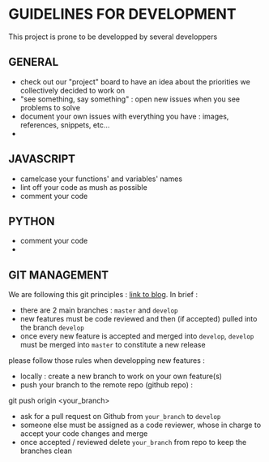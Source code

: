 # GUIDELINES FOR DEVELOPMENT

This project is prone to be developped by several developpers 

## GENERAL 
- check out our "project" board to have an idea about the priorities we collectively decided to work on
- "see something, say something" : open new issues when you see problems to solve
- document your own issues with everything you have : images, references, snippets, etc... 
- 

## JAVASCRIPT
- camelcase your functions' and variables' names
- lint off your code as mush as possible
- comment your code

## PYTHON 
- comment your code
- 

## GIT MANAGEMENT

We are following this git principles : [link to blog](https://guillim.github.io/git/2018/04/24/Git-workflow.html). In brief : 
- there are 2 main branches : `master` and `develop`
- new features must be code reviewed and then (if accepted) pulled into the branch `develop`
- once every new feature is accepted and merged into `develop`, `develop` must be merged into `master` to constitute a new release

please follow those rules when developping new features : 
- locally : create a new branch to work on your own feature(s)
- push your branch to the remote repo (github repo) : 
> 
  git push origin <your_branch>
- ask for a pull request on Github from `your_branch` to `develop`
- someone else must be assigned as a code reviewer, whose in charge to accept your code changes and merge
- once accepted / reviewed delete `your_branch` from repo to keep the branches clean